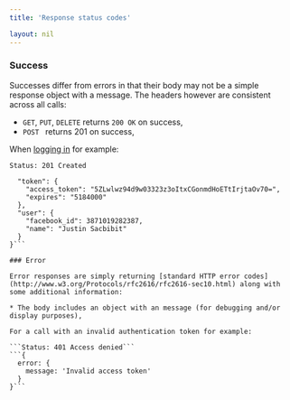 ```yaml
---
title: 'Response status codes'

layout: nil
---
```


### Success

Successes differ from errors in that their body may not be a simple response object with a message. The headers however are consistent across all calls:

* `GET`, `PUT`, `DELETE` returns `200 OK` on success,
* `POST ` returns 201 on success,

When [logging in](#/login) for example:

```Status: 201 Created```
```{
  "token": {
    "access_token": "5ZLwlwz94d9w03323z3oItxCGonmdHoETtIrjtaOv70=",
    "expires": "5184000"
  },
  "user": {
    "facebook_id": 3871019282387,
    "name": "Justin Sacbibit"
  }
}```

### Error

Error responses are simply returning [standard HTTP error codes](http://www.w3.org/Protocols/rfc2616/rfc2616-sec10.html) along with some additional information:

* The body includes an object with an message (for debugging and/or display purposes),

For a call with an invalid authentication token for example:

```Status: 401 Access denied```
```{
  error: {
    message: 'Invalid access token'
  }
}```
